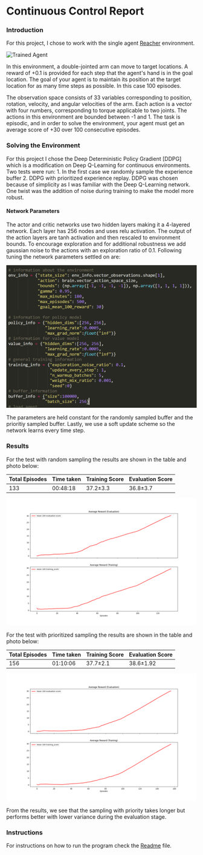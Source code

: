 [//]: # (Image References)

[image1]: https://user-images.githubusercontent.com/10624937/43851024-320ba930-9aff-11e8-8493-ee547c6af349.gif "Trained Agent"

# Continuous Control Report

### Introduction

For this project, I chose to work with the single agent [Reacher](https://github.com/Unity-Technologies/ml-agents/blob/master/docs/Learning-Environment-Examples.md#reacher) environment. 

![Trained Agent][image1]

In this environment, a double-jointed arm can move to target locations. A reward of +0.1 is provided for each step that the agent's hand is in the goal location. The goal of your agent is to maintain its position at the target location for as many time steps as possible. In this case 100 episodes. 

The observation space consists of 33 variables corresponding to position, rotation, velocity, and angular velocities of the arm. Each action is a vector with four numbers, corresponding to torque applicable to two joints. The actions in this environment are bounded between -1 and 1. The task is episodic, and in order to solve the environment,  your agent must get an average score of +30 over 100 consecutive episodes.

### Solving the Environment
For this project I chose the Deep Deterministic Policy Gradient [DDPG] which is a modification on Deep Q-Learning for continuous environments. Two tests were run:
    1. In the first case we randomly sample the experience buffer
    2. DDPG with prioritized experience replay.
DDPG was chosen because of simplicity as I was familiar with the Deep Q-Learning network. One twist was the addition of noise during training to make the model more robust. 

#### Network Parameters
The actor and critic networks use two hidden layers making it a 4-layered network. Each layer has 256 nodes and uses relu activation. The output of the action layers are tanh activation and then rescaled to environment bounds. To encourage exploration and for additional robustness we add gaussian noise to the actions with an exploration ratio of 0.1. Following tuning the network parameters settled on are:
<p align="center">
<img src="./results/network_parameters.PNG">
</p>
The parameters are held constant for the randomly sampled buffer and the prioritiy sampled buffer. Lastly, we use a soft update scheme so the network learns every time step.

### Results
For the test with random sampling the results are shown in the table and photo below:

| Total Episodes | Time taken | Training Score | Evaluation Score |
| -------------  | ------------- | ------------- | ------------- |
| 133   | 00:48:18  | 37.2±3.3  | 36.8±3.7  |

<p align="center">
<img src="./results/Random_Sampling/scores.png">
</p>
For the test with prioritized sampling the results are shown in the table and photo below:

| Total Episodes | Time taken | Training Score | Evaluation Score |
| -------------  | ------------- | ------------- | ------------- |
| 156   | 01:10:06  | 37.7±2.1  | 38.6±1.92  |

<p align="center">
<img src="./results/Priotized_Replay/scores_plot.png">
</p>
From the results, we see that the sampling with priority takes longer but performs better with lower variance during the evaluation stage.

### Instructions

For instructions on how to run the program check the [Readme](https://github.com/Oreoluwa-Se/Continuous-Control/blob/main/README.md) file.  

